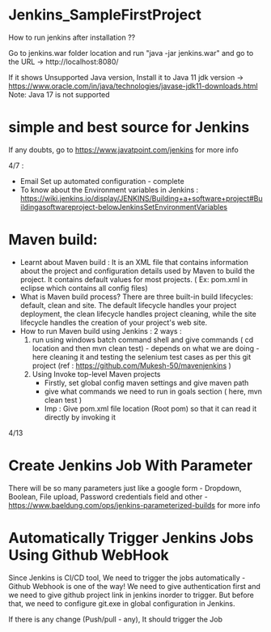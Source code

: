 # Jenkins_SampleFirstProject


How to run jenkins after installation ??

Go to jenkins.war folder location and run "java -jar jenkins.war" and go to the URL -> http://localhost:8080/


If it shows Unsupported Java version, Install it to Java 11 jdk version -> https://www.oracle.com/in/java/technologies/javase-jdk11-downloads.html
Note: Java 17 is not supported 

# simple and best source for Jenkins
If any doubts, go to https://www.javatpoint.com/jenkins for more info

4/7 : 

- Email Set up automated configuration - complete
- To know about the Environment variables in Jenkins : https://wiki.jenkins.io/display/JENKINS/Building+a+software+project#Buildingasoftwareproject-belowJenkinsSetEnvironmentVariables

# Maven build:
- Learnt about Maven build : It is an XML file that contains information about the project and configuration details used by Maven to build the project. It contains default values for most projects. ( Ex: pom.xml in eclipse which contains all config files)
- What is Maven build process?
There are three built-in build lifecycles: default, clean and site. The default lifecycle handles your project deployment, the clean lifecycle handles project cleaning, while the site lifecycle handles the creation of your project's web site.
- How to run Maven build using Jenkins : 2 ways : 
    1) run using windows batch command shell and give commands ( cd location and then mvn clean test) - depends on what we are doing - here cleaning it and testing the selenium test cases as per this git project (ref : https://github.com/Mukesh-50/mavenjenkins )
    2) Using Invoke top-level Maven projects 
        - Firstly, set global config maven settings and give maven path 
        - give what commands we need to run in goals section ( here, mvn clean test ) 
        - Imp : Give pom.xml file location (Root pom) so that it can read it directly by invoking it
   
   
4/13 
# Create Jenkins Job With Parameter

There will be so many parameters just like a google form 
    - Dropdown, Boolean, File upload, Password credentials field and other
    - https://www.baeldung.com/ops/jenkins-parameterized-builds for more info 
    
    
# Automatically Trigger Jenkins Jobs Using Github WebHook

Since Jenkins is CI/CD tool, We need to trigger the jobs automatically - Github Webhook is one of the way! We need to give authentication first and
we need to give github project link in jenkins inorder to trigger. But before that, we need to configure git.exe in global configuration in Jenkins.

If there is any change (Push/pull - any), It should trigger the Job
    
    
    
    
    
    
    
    
    
    
    


